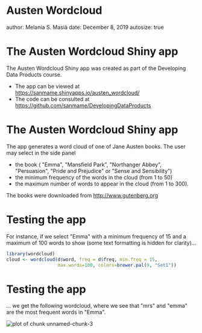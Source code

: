 Austen Wordcloud
========================================================
author: Melania S. Masià
date: December 8, 2019
autosize: true

The Austen Wordcloud Shiny app
========================================================
The Austen Wordcloud Shiny app was created as part of the Developing Data Products course.

- The app can be viewed at https://sanmame.shinyapps.io/austen_wordcloud/
- The code can be consulted at https://github.com/sanmame/DevelopingDataProducts


The Austen Wordcloud Shiny app
========================================================
The app generates a word cloud of one of Jane Austen books. The user may select in the side panel
- the book ( "Emma", "Mansfield Park", "Northanger Abbey", "Persuasion", "Pride and Prejudice" or "Sense and Sensibility")
- the minimum frequency of the words in the cloud (from 1 to 50)
- the maximum number of words to appear in the cloud (from 1 to 300).

The books were downloaded from http://www.gutenberg.org


Testing the app
========================================================
For instance, if we select "Emma" with a minimum frequency of 15 and a maximum of 100 words to show (some text formatting is hidden for clarity)...




```r
library(wordcloud)
cloud <- wordcloud(d$word, freq = d$freq, min.freq = 15,
                   max.words=100, colors=brewer.pal(9, "Set1"))
```

Testing the app
========================================================
... we get the following wordcloud, where we see that "mrs" and "emma" are the most frequent words in "Emma".

![plot of chunk unnamed-chunk-3](austen_wordcloud-figure/unnamed-chunk-3-1.png)

